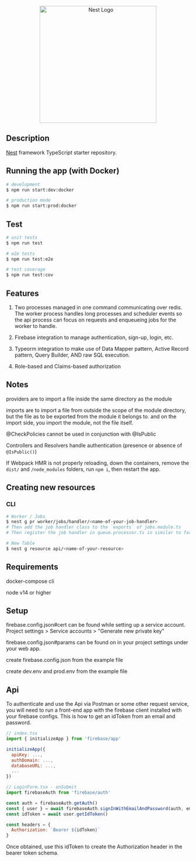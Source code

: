 <p align="center">
  <a href="http://nestjs.com/" target="blank"><img src="https://nestjs.com/img/logo_text.svg" width="320" alt="Nest Logo" /></a>
</p>


## Description

[Nest](https://github.com/nestjs/nest) framework TypeScript starter repository.


## Running the app (with Docker)

```bash
# development
$ npm run start:dev:docker

# production mode
$ npm run start:prod:docker
```

## Test

```bash
# unit tests
$ npm run test

# e2e tests
$ npm run test:e2e

# test coverage
$ npm run test:cov
```

## Features

1) Two processes managed in one command communicating over redis.
  The worker process handles long processes and scheduler events so the api process can focus on requests and enqueueing jobs for the worker to handle.

2) Firebase integration to manage authentication, sign-up, login, etc.

3) Typeorm integration to make use of Data Mapper pattern, Active Record pattern, Query Builder, AND raw SQL execution.

4) Role-based and Claims-based authorization

## Notes

providers are to import a file inside the same directory as the module

imports are to import a file from outside the scope of the module directory, but the file as to be exported from the module it belongs to. and on the import side, you import the module, not the file itself. 

@CheckPolicies cannot be used in conjunction with @IsPublic

Controllers and Resolvers handle authentication (presence or absence of `@IsPublic()`)

If Webpack HMR is not properly reloading, down the containers, remove the `dist/` and `/node_modules` folders, run `npm i`, then restart the app.

## Creating new resources

### CLI

```bash
# Worker / Jobs
$ nest g pr worker/jobs/handler/<name-of-your-job-handler>
# Then add the job handler class to the `exports` of jobs.module.ts
# Then register the job handler in queue.processor.ts in similar to fashion to others

# New Table
$ nest g resource api/<name-of-your-resource>
```

## Requirements

docker-compose cli

node v14 or higher

## Setup

firebase.config.json#cert can be found while setting up a service account. Project settings > Service accounts > "Generate new private key"

firebase.config.json#params can be found on in your project settings under your web app.


create firebase.config.json from the example file

create dev.env and prod.env from the example file

## Api

To authenticate and use the Api via Postman or some other request service, you will need to run a front-end app with the firebase client installed with your firebase configs. This is how to get an idToken from an email and password.

```javascript
// index.tsx
import { initializeApp } from 'firebase/app'

initializeApp({
  apiKey: ...,
  authDomain: ...,
  databaseURL: ...,
  ...
})

// LoginForm.tsx - onSubmit
import firebaseAuth from 'firebase/auth'

const auth = firebaseAuth.getAuth()
const { user } = await firebaseAuth.signInWithEmailAndPassword(auth, email, password)
const idToken = await user.getIdToken()

const headers = {
  Authorization: `Bearer ${idToken}`
}
```
Once obtained, use this idToken to create the Authorization header in the bearer token schema. 

